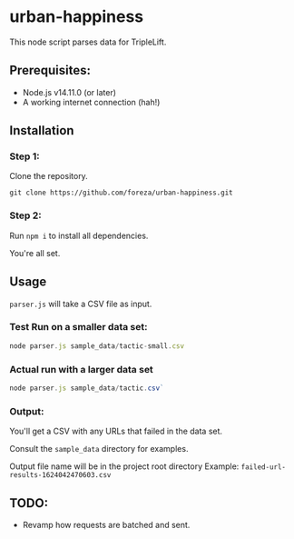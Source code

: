 # urban-happiness

This node script parses data for TripleLift.


## Prerequisites: 
- Node.js v14.11.0 (or later)
- A working internet connection (hah!)


## Installation

### Step 1:

Clone the repository.

```
git clone https://github.com/foreza/urban-happiness.git
```

### Step 2: 

Run `npm i` to install all dependencies.

You're all set. 


## Usage

`parser.js` will take a CSV file as input.

### Test Run on a smaller data set:

```js
node parser.js sample_data/tactic-small.csv
```


### Actual run with a larger data set

```js
node parser.js sample_data/tactic.csv`
```


### Output:

You'll get a CSV with any URLs that failed in the data set.

Consult the `sample_data` directory for examples.

Output file name will be in the project root directory Example:
`failed-url-results-1624042470603.csv`


## TODO:
- Revamp how requests are batched and sent.